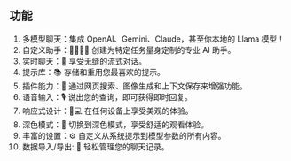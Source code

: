 ## 功能

1. 多模型聊天：集成 OpenAI、Gemini、Claude，甚至你本地的 Llama 模型！
2. 自定义助手：🦸‍♂️🦸‍♀️ 创建为特定任务量身定制的专业 AI 助手。
3. 实时聊天：💬 享受无缝的流式对话。
4. 提示库：📚 存储和重用您最喜欢的提示。
5. 插件能力：🔌 通过网页搜索、图像生成和上下文保存来增强功能。
6. 语音输入：🎙️ 说出您的查询，即可获得即时回复。
7. 响应式设计：📱💻 在任何设备上享受美观的体验。
8. 深色模式：🌚 切换到深色模式，享受舒适的观看体验。
9. 丰富的设置：⚙️ 自定义从系统提示到模型参数的所有内容。
10. 数据导入/导出: 💾 轻松管理您的聊天记录。
